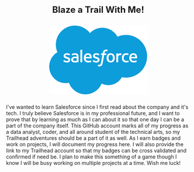 <h2 align="center" style="font-size:18pt"> 
  Blaze a Trail With Me!
  <br>
  <br>
  <img src="./images/salesforce.png" alt="salesforce logo">
 </h2>
 
 <p> I've wanted to learn Salesforce since I first read about the company and it's tech. I truly believe Salesforce is in my professional future, and I want to prove that by learning as much as I can about it so that one day I can be a part of the company itself. This GitHub account marks all of my progress as a data analyst, coder, and all around student of the technical arts, so my Trailhead adventures should be a part of it as well. As I earn badges and work on projects, I will document my progress here. I will also provide the link to my Trailhead account so that my badges can be cross validated and confirmed if need be. I plan to make this something of a game though I know I will be busy working on multiple projects at a time. Wish me luck! </p>
 

